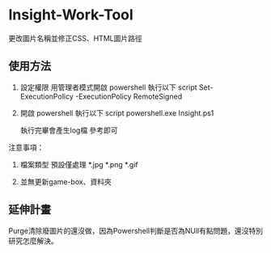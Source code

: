 ﻿# Insight-Work-Tool
更改圖片名稱並修正CSS、HTML圖片路徑

## 使用方法
1. 設定權限
	用管理者模式開啟 powershell 執行以下 script
	Set-ExecutionPolicy -ExecutionPolicy RemoteSigned

2. 開啟 powershell 執行以下 script
	powershell.exe Insight.ps1

	執行完畢會產生log檔 參考即可

注意事項：
1. 檔案類型
	預設僅處理 *.jpg *.png *.gif

2. 並無更新game-box、資料夾 

## 延伸計畫
Purge清除廢圖片的還沒做，因為Powershell判斷是否為NUll有點問題，還沒特別研究怎麼解決。
